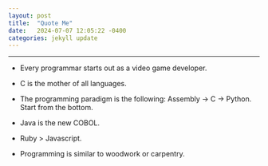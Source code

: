 ```yaml
---
layout: post
title:  "Quote Me"
date:   2024-07-07 12:05:22 -0400
categories: jekyll update
---
```

--------------------------

- Every programmar starts out as a video game developer.

- C is the mother of all languages.

- The programming paradigm is the following: Assembly -> C -> Python. Start from the bottom.

- Java is the new COBOL.

- Ruby > Javascript. 

- Programming is similar to woodwork or carpentry.